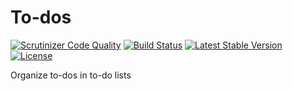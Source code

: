 To-dos
=====

[![Scrutinizer Code Quality](https://scrutinizer-ci.com/g/ColdTrick/todos/badges/quality-score.png?b=master)](https://scrutinizer-ci.com/g/ColdTrick/todos/?branch=master)
[![Build Status](https://scrutinizer-ci.com/g/ColdTrick/todos/badges/build.png?b=master)](https://scrutinizer-ci.com/g/ColdTrick/todos/build-status/master)
[![Latest Stable Version](https://poser.pugx.org/coldtrick/todos/v/stable.svg)](https://packagist.org/packages/coldtrick/todos)
[![License](https://poser.pugx.org/coldtrick/todos/license.svg)](https://packagist.org/packages/coldtrick/todos)

Organize to-dos in to-do lists
